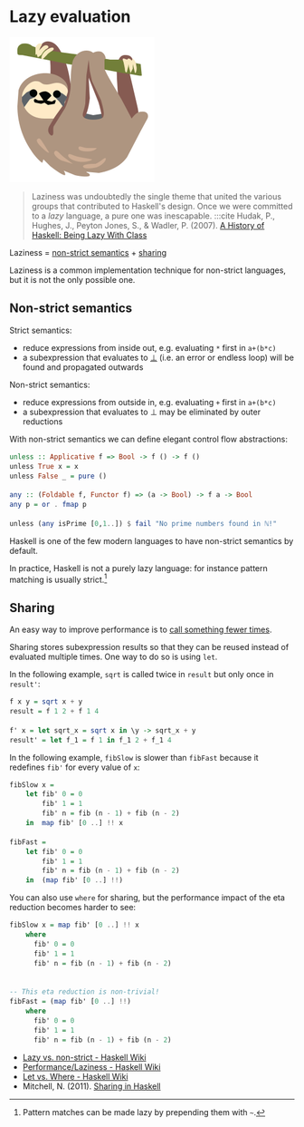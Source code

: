 # Lazy evaluation

<img class="header-logo" src="./static/sloth.svg"/>

> Laziness was undoubtedly the single theme that united the various groups that contributed to Haskell's design.
> Once we were committed to a *lazy* language, a pure one was inescapable.
> :::cite
> Hudak, P., Hughes, J., Peyton Jones, S., & Wadler, P. (2007). [A History of Haskell: Being Lazy With Class][ahoh]

[ahoh]: https://www.microsoft.com/en-us/research/wp-content/uploads/2016/07/history.pdf

Laziness = [non-strict semantics](#non-strict-semantics) + [sharing](#sharing)

Laziness is a common implementation technique for non-strict languages, but it is not the only possible one.

## Non-strict semantics

Strict semantics:
 - reduce expressions from inside out, e.g. evaluating `*` first in `a+(b*c)`
 - a subexpression that evaluates to [⊥] (i.e. an error or endless loop) will be found and propagated outwards

Non-strict semantics:
 - reduce expressions from outside in, e.g. evaluating `+` first in `a+(b*c)`
 - a subexpression that evaluates to ⊥ may be eliminated by outer reductions

With non-strict semantics we can define elegant control flow abstractions:
```haskell
unless :: Applicative f => Bool -> f () -> f ()
unless True x = x
unless False _ = pure ()

any :: (Foldable f, Functor f) => (a -> Bool) -> f a -> Bool
any p = or . fmap p

unless (any isPrime [0,1..]) $ fail "No prime numbers found in ℕ!"
```

Haskell is one of the few modern languages to have non-strict semantics by default.

In practice, Haskell is not a purely lazy language: for instance pattern matching is usually strict.[^1]

## Sharing

An easy way to improve performance is to [call something fewer times](http://neilmitchell.blogspot.com/2010/01/optimising-hlint.html).

Sharing stores subexpression results so that they can be reused instead of evaluated multiple times.
One way to do so is using `let`.

In the following example, `sqrt` is called twice in `result` but only once in `result'`:

```haskell
f x y = sqrt x + y
result = f 1 2 + f 1 4

f' x = let sqrt_x = sqrt x in \y -> sqrt_x + y
result' = let f_1 = f 1 in f_1 2 + f_1 4
```

In the following example, `fibSlow` is slower than `fibFast` because it redefines `fib'` for every value of `x`:

```haskell
fibSlow x =
    let fib' 0 = 0
        fib' 1 = 1
        fib' n = fib (n - 1) + fib (n - 2)
    in  map fib' [0 ..] !! x

fibFast =
    let fib' 0 = 0
        fib' 1 = 1
        fib' n = fib (n - 1) + fib (n - 2)
    in  (map fib' [0 ..] !!)
```

You can also use `where` for sharing, but the performance impact of the eta reduction becomes harder to see:

```haskell
fibSlow x = map fib' [0 ..] !! x
    where
      fib' 0 = 0
      fib' 1 = 1
      fib' n = fib (n - 1) + fib (n - 2)


-- This eta reduction is non-trivial!
fibFast = (map fib' [0 ..] !!)
    where
      fib' 0 = 0
      fib' 1 = 1
      fib' n = fib (n - 1) + fib (n - 2)
```

- [Lazy vs. non-strict - Haskell Wiki](https://wiki.haskell.org/Lazy_vs._non-strict)
- [Performance/Laziness - Haskell Wiki](https://wiki.haskell.org/Performance/Laziness)
- [Let vs. Where - Haskell Wiki](https://wiki.haskell.org/Let_vs._Where)
- Mitchell, N. (2011). [Sharing in Haskell](http://neilmitchell.blogspot.com/2011/09/sharing-in-haskell.html)

[History of Haskell]: https://www.microsoft.com/en-us/research/wp-content/uploads/2016/07/history.pdf
[non-strict]: https://wiki.haskell.org/Non-strict_semantics
[lazy]: https://wiki.haskell.org/Lazy_evaluation
[⊥]: https://wiki.haskell.org/Bottom

[^1]: Pattern matches can be made lazy by prepending them with `~`.

